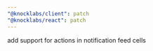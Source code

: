 ```yaml
---
"@knocklabs/client": patch
"@knocklabs/react": patch
---
```


add support for actions in notification feed cells
